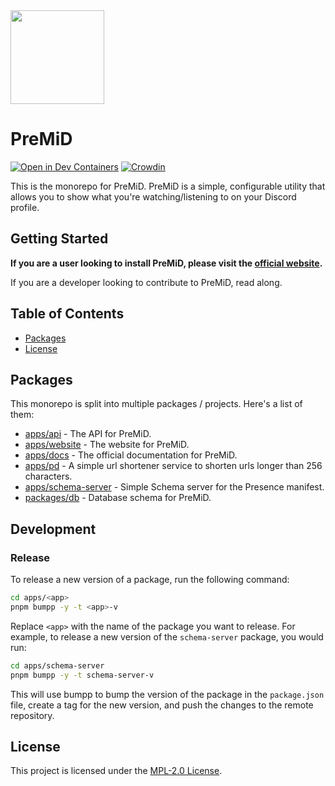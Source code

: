 <img src="https://cdn.rcd.gg/PreMiD.png" width="150px" />

# PreMiD

[![Open in Dev Containers](https://img.shields.io/static/v1?label=Dev%20Containers&message=Open&color=blue&logo=visualstudiocode)](https://vscode.dev/redirect?url=vscode://ms-vscode-remote.remote-containers/cloneInVolume?url=https://github.com/PreMiD/PreMiD)
[![Crowdin](https://badges.crowdin.net/premid/localized.svg)](https://crowdin.com/project/premid)

This is the monorepo for PreMiD. PreMiD is a simple, configurable utility that allows you to show what you're watching/listening to on your Discord profile.

## Getting Started

**If you are a user looking to install PreMiD, please visit the [official website](https://premid.app).**

If you are a developer looking to contribute to PreMiD, read along.

## Table of Contents

- [Packages](#packages)
- [License](#license)

## Packages

This monorepo is split into multiple packages / projects. Here's a list of them:

- [apps/api](apps/api) - The API for PreMiD.
- [apps/website](apps/website) - The website for PreMiD.
- [apps/docs](apps/docs) - The official documentation for PreMiD.
- [apps/pd](apps/pd/README.md) - A simple url shortener service to shorten urls longer than 256 characters.
- [apps/schema-server](apps/schema-server) - Simple Schema server for the Presence manifest.
- [packages/db](packages/db) - Database schema for PreMiD.

## Development

### Release

To release a new version of a package, run the following command:

```bash
cd apps/<app>
pnpm bumpp -y -t <app>-v
```

Replace `<app>` with the name of the package you want to release. For example, to release a new version of the `schema-server` package, you would run:

```bash
cd apps/schema-server
pnpm bumpp -y -t schema-server-v
```

This will use bumpp to bump the version of the package in the `package.json` file, create a tag for the new version, and push the changes to the remote repository.

## License

This project is licensed under the [MPL-2.0 License](LICENSE).
